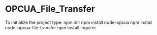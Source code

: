 # OPCUA_File_Transfer

To initialize the project type:
npm init
npm install node-opcua
npm install node-opcua-file-transfer
npm install inquirer
